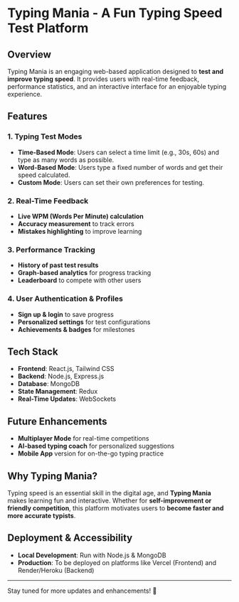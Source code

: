 # Typing Mania - A Fun Typing Speed Test Platform

## Overview
Typing Mania is an engaging web-based application designed to **test and improve typing speed**. It provides users with real-time feedback, performance statistics, and an interactive interface for an enjoyable typing experience.

## Features
### 1. Typing Test Modes
- **Time-Based Mode**: Users can select a time limit (e.g., 30s, 60s) and type as many words as possible.
- **Word-Based Mode**: Users type a fixed number of words and get their speed calculated.
- **Custom Mode**: Users can set their own preferences for testing.

### 2. Real-Time Feedback
- **Live WPM (Words Per Minute) calculation**
- **Accuracy measurement** to track errors
- **Mistakes highlighting** to improve learning

### 3. Performance Tracking
- **History of past test results**
- **Graph-based analytics** for progress tracking
- **Leaderboard** to compete with other users

### 4. User Authentication & Profiles
- **Sign up & login** to save progress
- **Personalized settings** for test configurations
- **Achievements & badges** for milestones

## Tech Stack
- **Frontend**: React.js, Tailwind CSS
- **Backend**: Node.js, Express.js
- **Database**: MongoDB
- **State Management**: Redux
- **Real-Time Updates**: WebSockets

## Future Enhancements
- **Multiplayer Mode** for real-time competitions
- **AI-based typing coach** for personalized suggestions
- **Mobile App** version for on-the-go typing practice

## Why Typing Mania?
Typing speed is an essential skill in the digital age, and **Typing Mania** makes learning fun and interactive. Whether for **self-improvement or friendly competition**, this platform motivates users to **become faster and more accurate typists**.

## Deployment & Accessibility
- **Local Development**: Run with Node.js & MongoDB
- **Production**: To be deployed on platforms like Vercel (Frontend) and Render/Heroku (Backend)

---
Stay tuned for more updates and enhancements! 🚀

